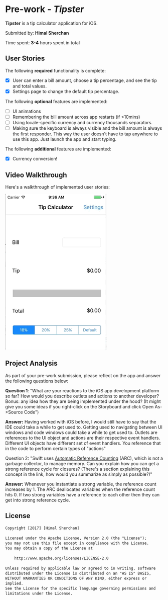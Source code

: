 # Pre-work - *Tipster*

**Tipster** is a tip calculator application for iOS.

Submitted by: **Himal Sherchan**

Time spent: **3-4** hours spent in total

## User Stories

The following **required** functionality is complete:

* [x] User can enter a bill amount, choose a tip percentage, and see the tip and total values.
* [x] Settings page to change the default tip percentage.

The following **optional** features are implemented:
* [ ] UI animations
* [ ] Remembering the bill amount across app restarts (if <10mins)
* [ ] Using locale-specific currency and currency thousands separators.
* [ ] Making sure the keyboard is always visible and the bill amount is always the first responder. This way the user doesn't have to tap anywhere to use this app. Just launch the app and start typing.

The following **additional** features are implemented:

- [X] Currency conversion!

## Video Walkthrough 

Here's a walkthrough of implemented user stories:

![alt text](https://raw.githubusercontent.com/hshercha/Tipster/master/static/Tip_Calculator.gif)

## Project Analysis

As part of your pre-work submission, please reflect on the app and answer the following questions below:

**Question 1**: "What are your reactions to the iOS app development platform so far? How would you describe outlets and actions to another developer? Bonus: any idea how they are being implemented under the hood? (It might give you some ideas if you right-click on the Storyboard and click Open As->Source Code")

**Answer:** Having worked with iOS before, I would still have to say that the IDE could take a while to get used to. Getting used to navigating between UI windows and code windows could take a while to get used to. 
Outlets are references to the UI object and actions are their respective event handlers. Different UI objects have different set of event handlers. You reference that in the code to perform certain types of "actions"

Question 2: "Swift uses [Automatic Reference Counting](https://developer.apple.com/library/content/documentation/Swift/Conceptual/Swift_Programming_Language/AutomaticReferenceCounting.html#//apple_ref/doc/uid/TP40014097-CH20-ID49) (ARC), which is not a garbage collector, to manage memory. Can you explain how you can get a strong reference cycle for closures? (There's a section explaining this concept in the link, how would you summarize as simply as possible?)"

**Answer:** Whenever you instantiate a strong variable, the reference count increases by 1. The ARC deallocates variables when the reference count hits 0. If two strong variables have a reference to each other then they can get into strong reference cycle.


## License

    Copyright [2017] [Himal Sherchan]

    Licensed under the Apache License, Version 2.0 (the "License");
    you may not use this file except in compliance with the License.
    You may obtain a copy of the License at

        http://www.apache.org/licenses/LICENSE-2.0

    Unless required by applicable law or agreed to in writing, software
    distributed under the License is distributed on an "AS IS" BASIS,
    WITHOUT WARRANTIES OR CONDITIONS OF ANY KIND, either express or implied.
    See the License for the specific language governing permissions and
    limitations under the License.
